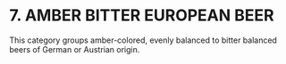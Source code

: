 # 7. AMBER BITTER EUROPEAN BEER

This category groups amber-colored, evenly balanced to bitter balanced beers of German or Austrian origin.
